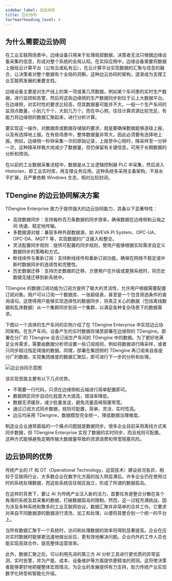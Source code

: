 ```yaml
---
sidebar_label: 边云协同
title: 边云协同
toc*max*heading_level: 4
---
```


## 为什么需要边云协同

在工业互联网场景中，边缘设备只用来于处理局部数据，决策者无法只根据边缘设备采集的信息，形成对整个系统的全局认知。在实际应用中，边缘设备需要将数据上报给云计算平台（公有云或私有云），在云计算平台实现数据的汇聚与信息的融合，让决策者对整个数据有个全局的洞察。这种边云协同的架构，逐渐成为支撑工业互联网发展的重要支柱。

边缘设备主要是对生产线上的某一项或某几项数据，例如某个车间里的实时生产数据，进行监控和告警，然后将这些边缘侧的生产数据同步到位于云上大数据平台。
在边缘侧，对实时性的要求比较高，但其数据量可能并不大，一般一个生产车间的监测点数量，小到几千个，大到几万个。而在中心侧，往往计算资源比较充足，有能力将边缘侧的数据汇聚起来，进行分析计算。

要实现这一操作，对数据库或数据存储层的要求，就是要确保数据能够逐级上报，以及有选择地上报。在有些场景中，整体数据量非常大，因此必须要有选择地上报。例如，边缘侧一秒钟采集一次的原始记录，上报至中心侧时，降采样至一分钟一次，这种降采样极大地减少了数据量，但仍保留有关键信息，可用于长期数据的分析和预测。

在以前的工业数据采集流程中，数据是从工业逻辑控制器 PLC 中采集，然后进入 Historian，即工业实时库，再支撑业务应用。这种系统多采用主备架构，不易水平扩展，且严重依赖 Windows 生态，相对比较封闭。

## TDengine 的边云协同解决方案

TDengine Enterprise 致力于提供强大的边云协同能力，具备以下显著特性：
- 高效数据同步：支持每秒百万条数据的同步效率，确保数据在边缘侧和云端之间
快速、稳定地传输。
- 多数据源对接：兼容多种外部数据源，如 AVEVA PI System、OPC-UA、OPC-DA、MQTT 等，实现数据的广泛接入和整合。
- 灵活配置同步规则：提供可配置的同步规则，使用户能够根据实际需求自定义数据同步的策略和方式。
- 断线续传与重新订阅：支持断线续传和重新订阅功能，确保在网络不稳定或中断时数据同步的连续性和完整性。
- 历史数据迁移：支持历史数据的迁移，方便用户在升级或更换系统时，将历史数据无缝迁移到新系统中。

TDengine 的数据订阅功能为订阅方提供了极大的灵活性，允许用户根据需要配置订阅对象。用户可以订阅一个数据库、一张超级表，甚至是一个包含筛选条件的查询语句。这使得用户能够实现选择性的数据同步，将真正关心的数据（包括离线数据和乱序数据）从一个集群同步到另一个集群，以满足各种复杂场景下的数据需求。

下图以一个具体的生产车间的实例介绍了在 TDengine Enterprise 中实现边云协同架构。在生产车间，设备产生的实时数据存储至部署在边缘侧的 TDengine。部署在分厂的 TDengine 会去订阅生产车间的 TDengine 中的数据。为了更好地满足业务需求，需要由数据分析师设置一些订阅规则，例如将数据进行降采样，或者只同步超过指定阈值的数据。同理，部署在集团侧的 TDengine 再订阅来自各座分厂的数据，实现集团维度的数据汇聚后，即可进行下一步的分析和处理。

![边云协同示意图](./cloud-edge.png)

该实现思路主要有以下几点优势。

- 不需要一行代码，只须在边缘侧和云端进行简单配置即可。
- 数据跨区同步自动化程度大大提高，错误率降低。
- 数据无须缓存，减少批量发送，避免流量高峰阻塞带宽。
- 通过订阅方式同步数据，规则可配置，简单、灵活、实时性高。
- 边云均采用 TDengine，数据模型完全统一，降低数据治理难度。

制造业企业通常面临的一个痛点问题就是数据同步。很多企业目前采用离线方式来同步数据，但 TDengine Enterprise 实现了数据的实时同步，而且规则可配置。这种方式能够避免定期传输大数据量导致的资源浪费和带宽阻塞风险。

## 边云协同的优势

传统产业的 IT 和 OT（Operational Technology，运营技术）建设状况各异，相较于互联网行业，大多数企业在数字化方面的投入明显滞后。许多企业仍在使用过时的系统处理数据，而这些系统往往相互独立，形成了所谓的数据孤岛。

在这样的背景下，要让 AI 为传统产业注入新的活力，首要任务是整合分散在各个角落的系统及其采集的数据，打破数据孤岛的限制。然而，这一过程充满挑战，因为涉及多种系统和繁多的工业互联网协议，数据汇聚并非简单的合并工作。它要求对来自不同数据源的数据进行清洗、加工和处理，以便将其整合到一个统一的平台上。

当所有数据汇聚于一个系统时，访问和处理数据的效率将得到显著提高。企业在应对实时数据时能够更迅速地做出反应，更有效地解决问题。企业内外的工作人员也能实现高效合作，提高整体运营效率。

此外，数据汇聚之后，可以利用先进的第三方 AI 分析工具进行更优质的异常监测、实时告警，并为产能、成本、设备维护等方面提供更精准的预测。这将使决策者能够更好地把握整体宏观情况，为企业的发展提供有力支持，助力传统产业实现数字化转型和智能化升级。